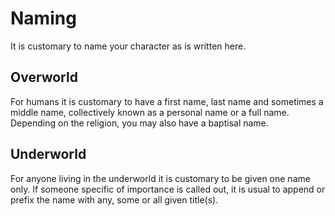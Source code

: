 # Naming
It is customary to name  your character as is written here.

## Overworld
For humans it is customary to have a first name, last name and sometimes a middle name, collectively known as a personal name or a full name. Depending on the religion, you may also have a baptisal name.

## Underworld
For anyone living in the underworld it is customary to be given one name only. If someone specific of importance is called out, it is usual to append or prefix the name with any, some or all given title(s).
